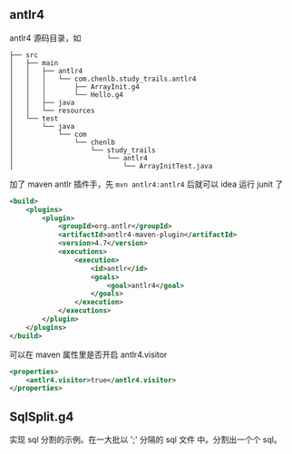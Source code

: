 ## antlr4

antlr4 源码目录，如

```
├── src
│   ├── main
│   │   ├── antlr4
│   │   │   └── com.chenlb.study_trails.antlr4
│   │   │       ├── ArrayInit.g4
│   │   │       └── Hello.g4
│   │   ├── java
│   │   └── resources
│   └── test
│       └── java
│           └── com
│               └── chenlb
│                   └── study_trails
│                       └── antlr4
│                           └── ArrayInitTest.java
```

加了 maven antlr 插件手，先 ```mvn antlr4:antlr4``` 后就可以 idea 运行 junit 了

```xml
<build>
	<plugins>
		<plugin>
			<groupId>org.antlr</groupId>
			<artifactId>antlr4-maven-plugin</artifactId>
			<version>4.7</version>
			<executions>
				<execution>
					<id>antlr</id>
					<goals>
						<goal>antlr4</goal>
					</goals>
				</execution>
			</executions>
		</plugin>
	</plugins>
</build>
```

可以在 maven 属性里是否开启 antlr4.visitor

```xml
<properties>
	<antlr4.visitor>true</antlr4.visitor>
</properties>
```

## SqlSplit.g4

实现 sql 分割的示例。在一大批以 ';' 分隔的 sql 文件 中。分割出一个个 sql。